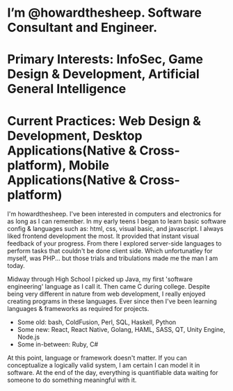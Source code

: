 # I’m @howardthesheep. Software Consultant and Engineer.
# Primary Interests: InfoSec, Game Design & Development, Artificial General Intelligence 
# Current Practices: Web Design & Development, Desktop Applications(Native & Cross-platform), Mobile Applications(Native & Cross-platform)

I'm howardthesheep. I've been interested in computers and electronics for as long as I can 
remember. In my early teens I began to learn basic software config & languages such as: html, css, 
visual basic, and javascript. I always liked frontend development the most. It provided that instant
visual feedback of your progress. From there I explored server-side languages to perform tasks that
couldn't be done client side. Which unfortunatley for myself, was PHP... but those trials and tribulations
made me the man I am today.

Midway through High School I picked up Java, my first 'software engineering' language as I call it. 
Then came C during college. Despite being very different in nature from web development, I really enjoyed 
creating programs in these languages. Ever since then I've been learning languages & frameworks as required
for projects.
- Some old: bash, ColdFusion, Perl, SQL, Haskell, Python
- Some new: React, React Native, Golang, HAML, SASS, QT,  Unity Engine, Node.js
- Some in-between: Ruby, C#

At this point, language or framework doesn't matter. If you can conceptualize a logically valid system, I am
certain I can model it in software. At the end of the day, everything is quantifiable data waiting for someone
to do something meaningful with it.

<!---
howardthesheep/howardthesheep is a ✨ special ✨ repository because its `README.md` (this file) appears on your GitHub profile.
You can click the Preview link to take a look at your changes.
--->
